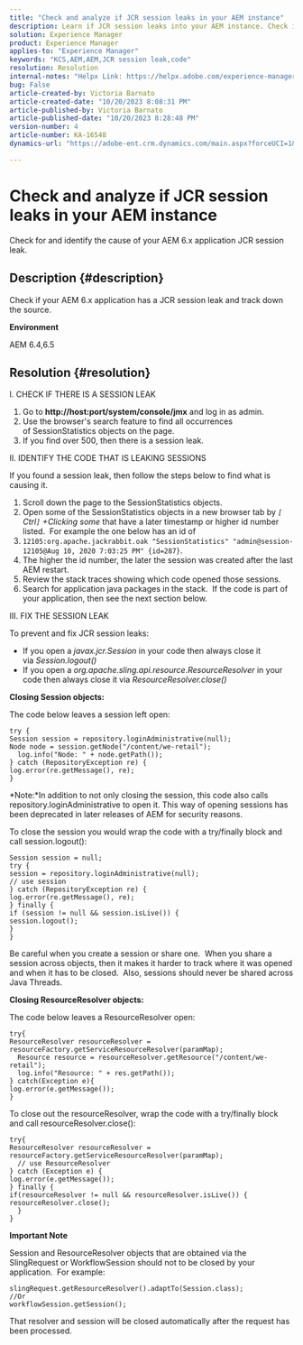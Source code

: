 ```yaml
---
title: "Check and analyze if JCR session leaks in your AEM instance"
description: Learn if JCR session leaks into your AEM instance. Check if code leaves session open.
solution: Experience Manager
product: Experience Manager
applies-to: "Experience Manager"
keywords: "KCS,AEM,AEM,JCR session leak,code"
resolution: Resolution
internal-notes: "Helpx Link: https://helpx.adobe.com/experience-manager/kb/check-and-analyze-if-JCR-session-leaks-in-your-AEM-instance.html"
bug: False
article-created-by: Victoria Barnato
article-created-date: "10/20/2023 8:08:31 PM"
article-published-by: Victoria Barnato
article-published-date: "10/20/2023 8:28:48 PM"
version-number: 4
article-number: KA-16548
dynamics-url: "https://adobe-ent.crm.dynamics.com/main.aspx?forceUCI=1&pagetype=entityrecord&etn=knowledgearticle&id=ad46726a-846f-ee11-8df0-6045bd006b25"

---
```

# Check and analyze if JCR session leaks in your AEM instance


Check for and identify the cause of your AEM 6.x application JCR session leak.

## Description {#description}


Check if your AEM 6.x application has a JCR session leak and track down the source.



<b>Environment</b>

AEM 6.4,6.5


## Resolution {#resolution}


I. CHECK IF THERE IS A SESSION LEAK

1. Go to <b>http://host:port/system/console/jmx</b> and log in as admin.
2. Use the browser's search feature to find all occurrences of SessionStatistics objects on the page.
3. If you find over 500, then there is a session leak.




II. IDENTIFY THE CODE THAT IS LEAKING SESSIONS

If you found a session leak, then follow the steps below to find what is causing it.

1. Scroll down the page to the SessionStatistics objects.
2. Open some of the SessionStatistics objects in a new browser tab by *`[` Ctrl`]` +Clicking some* that have a later timestamp or higher id number listed.  For example the one below has an id of
3. `12105:org.apache.jackrabbit.oak "SessionStatistics" "admin@session-12105@Aug 10, 2020 7:03:25 PM" {id=287}`.
4. The higher the id number, the later the session was created after the last AEM restart.
5. Review the stack traces showing which code opened those sessions.
6. Search for application java packages in the stack.  If the code is part of your application, then see the next section below.


III. FIX THE SESSION LEAK

To prevent and fix JCR session leaks:

- If you open a *javax.jcr.Session* in your code then always close it via *Session.logout()*
- If you open a *org.apache.sling.api.resource.ResourceResolver* in your code then always close it via *ResourceResolver.close()*


<b>Closing Session objects:</b>

The code below leaves a session left open:




```
try {
Session session = repository.loginAdministrative(null);
Node node = session.getNode("/content/we-retail");
  log.info("Node: " + node.getPath());
} catch (RepositoryException re) {
log.error(re.getMessage(), re);
}
```




*Note:*In addition to not only closing the session, this code also calls repository.loginAdministrative to open it. This way of opening sessions has been deprecated in later releases of AEM for security reasons.



To close the session you would wrap the code with a try/finally block and call session.logout():




```
Session session = null;
try {
session = repository.loginAdministrative(null);
// use session
} catch (RepositoryException re) {
log.error(re.getMessage(), re);
} finally {
if (session != null && session.isLive()) {
session.logout();
}
}
```


Be careful when you create a session or share one.  When you share a session across objects, then it makes it harder to track where it was opened and when it has to be closed.  Also, sessions should never be shared across Java Threads.

<b>Closing ResourceResolver objects:</b>

The code below leaves a ResourceResolver open:




```
try{
ResourceResolver resourceResolver = resourceFactory.getServiceResourceResolver(paramMap);
  Resource resource = resourceResolver.getResource("/content/we-retail");
  log.info("Resource: " + res.getPath());
} catch(Exception e){
log.error(e.getMessage());
}
```




To close out the resourceResolver, wrap the code with a try/finally block and call resourceResolver.close():




```
try{
ResourceResolver resourceResolver = resourceFactory.getServiceResourceResolver(paramMap);
  // use ResourceResolver
} catch (Exception e) {
log.error(e.getMessage());
} finally {
if(resourceResolver != null && resourceResolver.isLive()) {
resourceResolver.close();
  }
}
```


<b>Important Note</b>

Session and ResourceResolver objects that are obtained via the SlingRequest or WorkflowSession should not to be closed by your application.  For example:




```
slingRequest.getResourceResolver().adaptTo(Session.class);
//Or
workflowSession.getSession();
```


That resolver and session will be closed automatically after the request has been processed.
